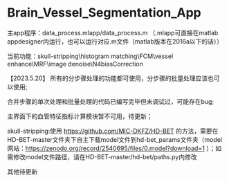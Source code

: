 # Brain_Vessel_Segmentation_App

主app程序：data_process.mlapp/data_process.m （.mlapp可直接在matlab appdesigner内运行，也可以运行对应.m文件（matlab版本在2016a以下的话））

当前功能：skull-stripping\histogram matching\FCM\vessel enhance\MRF\image denoise\N4biasCorrection

【2023.5.20】
所有的分步骤处理的功能都可使用，分步骤的批量处理应该也可以使用;

合并步骤的单次处理和批量处理的代码已编写完毕但未调试过，可能存在bug;

主界面下的血管特征指标计算模块暂不可用，待更新；


skull-stripping:使用 https://github.com/MIC-DKFZ/HD-BET 的方法，需要在HD-BET-master文件夹下自主下载model文件到hd-bet_params文件夹（model网站：https://zenodo.org/record/2540695/files/0.model?download=1 ）；如需修改model文件路径，请在HD-BET-master/hd-bet/paths.py内修改

其他待更新
